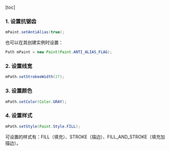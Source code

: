 [toc]

### 1. 设置抗锯齿

```java
mPaint.setAntiAlias(true);
```

也可以在其创建实例时设置：

```java
Path mPaint = new Paint(Paint.ANTI_ALIAS_FLAG);
```

### 2. 设置线宽

```java
mPath.setStrokeeWidth(2f);
```

### 3. 设置颜色

```java
mPath.setColor(Color.GRAY);
```

### 4. 设置样式

```java
mPath.setStyle(Paint.Style.FILL);
```

可设置的样式有：FILL（填充）、STROKE（描边）、FILL_AND_STROKE（填充加描边）。
